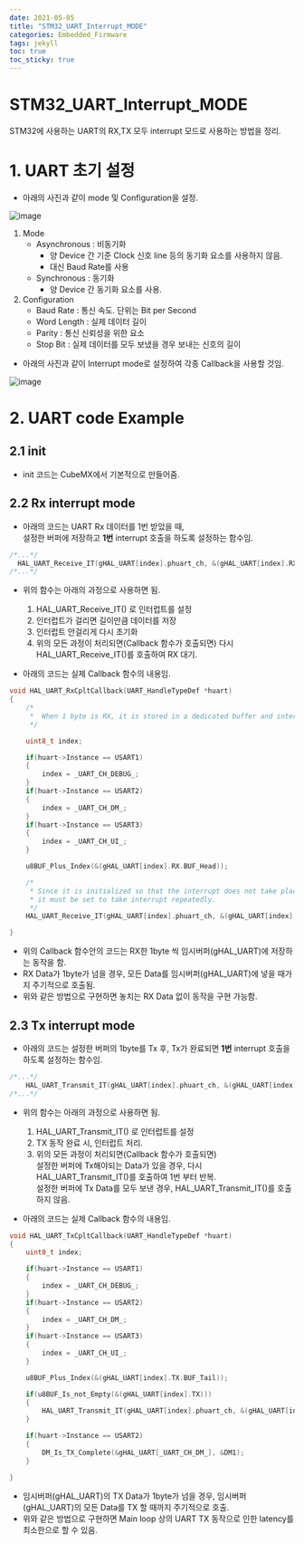 ```yaml
---
date: 2021-05-05
title: "STM32_UART_Interrupt_MODE"
categories: Embedded_Firmware
tags: jekyll
toc: true  
toc_sticky: true 
---
```


STM32_UART_Interrupt_MODE
=============

STM32에 사용하는 UART의 RX,TX 모두 interrupt 모드로 사용하는 방법을 정리.  

# 1. UART 초기 설정
* 아래의 사진과 같이 mode 및 Configuration을 설정.    

![image](https://user-images.githubusercontent.com/79636864/117088096-70893900-ad8c-11eb-9b18-cff6fed1d334.png)    

1. Mode
    * Asynchronous : 비동기화
        * 양 Device 간 기준 Clock 신호 line 등의 동기화 요소를 사용하지 않음.
        * 대신 Baud Rate를 사용
    * Synchronous : 동기화
        * 양 Device 간 동기화 요소를 사용.
2. Configuration
    * Baud Rate : 통신 속도. 단위는 Bit per Second
    * Word Length : 실제 데이터 길이
    * Parity : 통신 신뢰성을 위한 요소
    * Stop Bit : 실제 데이터를 모두 보냈을 경우 보내는 신호의 길이

* 아래의 사진과 같이 Interrupt mode로 설정하여 각종 Callback을 사용할 것임.    

![image](https://user-images.githubusercontent.com/79636864/117088288-fdcc8d80-ad8c-11eb-8f1a-8f955cb7afdc.png)    

# 2. UART code Example
## 2.1 init
* init 코드는 CubeMX에서 기본적으로 만들어줌.

## 2.2 Rx interrupt mode
* 아래의 코드는 UART Rx 데이터를 1번 받았을 때,    
  설정한 버퍼에 저장하고 **1번** interrupt 호출을 하도록 설정하는 함수임.    
  
~~~c++
/*...*/
  HAL_UART_Receive_IT(gHAL_UART[index].phuart_ch, &(gHAL_UART[index].RX.BUF[gHAL_UART[index].RX.BUF_Head]), 1);
/*...*/
~~~    

* 위의 함수는 아래의 과정으로 사용하면 됨.
    1. HAL_UART_Receive_IT() 로 인터럽트를 설정
    2. 인터럽트가 걸리면 길이만큼 데이터를 저장
    3. 인터럽트 안걸리게 다시 초기화
    4. 위의 모든 과정이 처리되면(Callback 함수가 호출되면) 다시 HAL_UART_Receive_IT()를 호출하여 RX 대기.

* 아래의 코드는 실제 Callback 함수의 내용임.    

~~~c++
void HAL_UART_RxCpltCallback(UART_HandleTypeDef *huart)
{
	/*
	 *  When 1 byte is RX, it is stored in a dedicated buffer and interrupt callback is called.
	 */

	uint8_t index;

	if(huart->Instance == USART1)
	{
		index = _UART_CH_DEBUG_;
	}
	if(huart->Instance == USART2)
	{
		index = _UART_CH_DM_;
	}
	if(huart->Instance == USART3)
	{
		index = _UART_CH_UI_;
	}

	u8BUF_Plus_Index(&(gHAL_UART[index].RX.BUF_Head));

	/*
	 * Since it is initialized so that the interrupt does not take place,
	 * it must be set to take interrupt repeatedly.
	 */
	HAL_UART_Receive_IT(gHAL_UART[index].phuart_ch, &(gHAL_UART[index].RX.BUF[gHAL_UART[index].RX.BUF_Head]), 1);

}
~~~    

* 위의 Callback 함수안의 코드는 RX한 1byte 씩 임시버퍼(gHAL_UART)에 저장하는 동작을 함.
* RX Data가 1byte가 넘을 경우, 모든 Data를 임시버퍼(gHAL_UART)에 넣을 때가지 주기적으로 호출됨.
* 위와 같은 방법으로 구현하면 놓치는 RX Data 없이 동작을 구현 가능함.

## 2.3 Tx interrupt mode
* 아래의 코드는 설정한 버퍼의 1byte를 Tx 후, Tx가 완료되면 **1번** interrupt 호출을 하도록 설정하는 함수임.    

~~~c++
/*...*/
	HAL_UART_Transmit_IT(gHAL_UART[index].phuart_ch, &(gHAL_UART[index].TX.BUF[gHAL_UART[index].TX.BUF_Tail]), 1);
/*...*/
~~~    

* 위의 함수는 아래의 과정으로 사용하면 됨.
    1. HAL_UART_Transmit_IT() 로 인터럽트를 설정
    2. TX 동작 완료 시, 인터럽트 처리.
    4. 위의 모든 과정이 처리되면(Callback 함수가 호출되면)    
       설정한 버퍼에 Tx해야되는 Data가 있을 경우, 다시 HAL_UART_Transmit_IT()를 호출하여 1번 부터 반복.    
       설정한 버퍼에 Tx Data를 모두 보낸 경우, HAL_UART_Transmit_IT()를 호출하지 않음.

* 아래의 코드는 실제 Callback 함수의 내용임.    

~~~c++
void HAL_UART_TxCpltCallback(UART_HandleTypeDef *huart)
{
	uint8_t index;

	if(huart->Instance == USART1)
	{
		index = _UART_CH_DEBUG_;
	}
	if(huart->Instance == USART2)
	{
		index = _UART_CH_DM_;
	}
	if(huart->Instance == USART3)
	{
		index = _UART_CH_UI_;
	}

	u8BUF_Plus_Index(&(gHAL_UART[index].TX.BUF_Tail));

	if(u8BUF_Is_not_Empty(&(gHAL_UART[index].TX)))
	{
		HAL_UART_Transmit_IT(gHAL_UART[index].phuart_ch, &(gHAL_UART[index].TX.BUF[gHAL_UART[index].TX.BUF_Tail]), 1);
	}

	if(huart->Instance == USART2)
	{
		DM_Is_TX_Complete(&gHAL_UART[_UART_CH_DM_], &DM1);
	}

}
~~~    

* 임시버퍼(gHAL_UART)의 TX Data가 1byte가 넘을 경우, 임시버퍼(gHAL_UART)의 모든 Data를 TX 할 때까지 주기적으로 호출.
* 위와 같은 방법으로 구현하면 Main loop 상의 UART TX 동작으로 인한 latency를 최소한으로 할 수 있음.    

